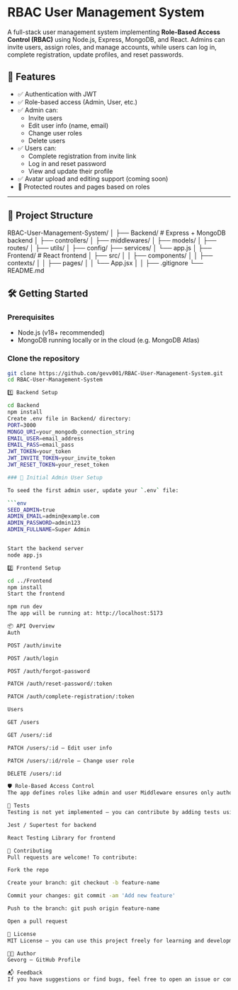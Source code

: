 # RBAC User Management System

A full-stack user management system implementing **Role-Based Access Control (RBAC)** using Node.js, Express, MongoDB, and React. Admins can invite users, assign roles, and manage accounts, while users can log in, complete registration, update profiles, and reset passwords.

## 🚀 Features

- ✅ Authentication with JWT
- ✅ Role-based access (Admin, User, etc.)
- ✅ Admin can:
  - Invite users
  - Edit user info (name, email)
  - Change user roles
  - Delete users
- ✅ Users can:
  - Complete registration from invite link
  - Log in and reset password
  - View and update their profile
- ✅ Avatar upload and editing support (coming soon)
- 🔐 Protected routes and pages based on roles

---

## 📁 Project Structure

RBAC-User-Management-System/
│
├── Backend/ # Express + MongoDB backend
│ ├── controllers/
│ ├── middlewares/
│ ├── models/
│ ├── routes/
│ ├── utils/
│ ├── config/
  ├── services/
│ └── app.js
│
├── Frontend/ # React frontend
│ ├── src/
│ │ ├── components/
│ │ ├── contexts/
│ │ ├── pages/
│ │ └── App.jsx
│ 
│
├── .gitignore
└── README.md

## 🛠️ Getting Started

### Prerequisites

- Node.js (v18+ recommended)
- MongoDB running locally or in the cloud (e.g. MongoDB Atlas)

### Clone the repository

```bash
git clone https://github.com/gevv001/RBAC-User-Management-System.git
cd RBAC-User-Management-System

1️⃣ Backend Setup

cd Backend
npm install
Create .env file in Backend/ directory:
PORT=3000
MONGO_URI=your_mongodb_connection_string
EMAIL_USER=email_address
EMAIL_PASS=email_pass 
JWT_TOKEN=your_token
JWT_INVITE_TOKEN=your_invite_token
JWT_RESET_TOKEN=your_reset_token

### 🧪 Initial Admin User Setup

To seed the first admin user, update your `.env` file:

```env
SEED_ADMIN=true
ADMIN_EMAIL=admin@example.com
ADMIN_PASSWORD=admin123
ADMIN_FULLNAME=Super Admin


Start the backend server
node app.js

2️⃣ Frontend Setup

cd ../Frontend
npm install
Start the frontend

npm run dev
The app will be running at: http://localhost:5173

📦 API Overview
Auth

POST /auth/invite

POST /auth/login

POST /auth/forgot-password

PATCH /auth/reset-password/:token

PATCH /auth/complete-registration/:token

Users

GET /users

GET /users/:id 

PATCH /users/:id — Edit user info

PATCH /users/:id/role — Change user role

DELETE /users/:id

🛡️ Role-Based Access Control
The app defines roles like admin and user Middleware ensures only authorized users can access sensitive routes and actions.

🧪 Tests
Testing is not yet implemented — you can contribute by adding tests using:

Jest / Supertest for backend

React Testing Library for frontend

🤝 Contributing
Pull requests are welcome! To contribute:

Fork the repo

Create your branch: git checkout -b feature-name

Commit your changes: git commit -am 'Add new feature'

Push to the branch: git push origin feature-name

Open a pull request

📜 License
MIT License — you can use this project freely for learning and development.

🧑‍💻 Author
Gevorg – GitHub Profile

📬 Feedback
If you have suggestions or find bugs, feel free to open an issue or contact the author.